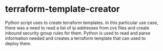 # terraform-template-creator

Python script uses to create terraform templates. In this particular use case, there was a need to read a list of ip addresses from cvs files and create inbound security group rules for them. Python is used to read and parse information needed and creates a terraform template that can used to deploy them.
